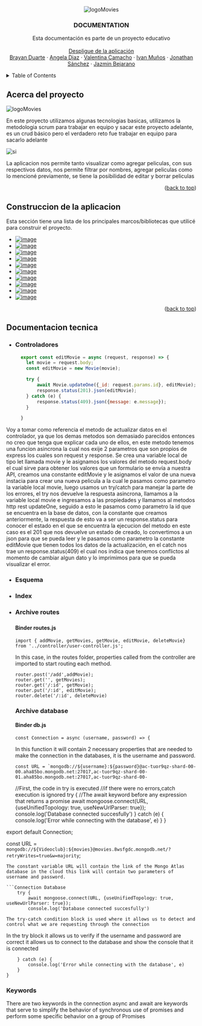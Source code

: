 <a name="readme-top"></a>


<!-- PROJECT LOGO -->
<br />
<div align="center">
  
  ![logoMovies](https://user-images.githubusercontent.com/50422794/215829613-62a22bd5-13d9-4949-8c5f-001a1c1bb7dd.png)

  
  <h3 align="center">DOCUMENTATION</h3>

  <p align="center">
    Esta documentación es parte de un proyecto educativo
    <br />
    <br />
    <a href="#">Despligue de la aplicación</a>
    <br />
    <a href="#">Brayan Duarte</a>
    ·
    <a href="https://github.com/AngelaDiaz20">Angela Diaz</a>
    ·
    <a href="#">Valentina Camacho</a>
    ·
    <a href="#">Ivan Muños</a>
    ·
    <a href="#">Jonathan Sánchez</a>
    ·
    <a href="#">Jazmin Bejarano</a>
  </p>
</div>

<!-- TABLE OF CONTENTS -->
<details>
  <summary>Table of Contents</summary>
  <ol>
    <li><a href="#Acerca-del-proyecto">Acerca del proyecto</a></li>
    <li><a href="#Construccion-de-la-aplicacion">Construcción de la aplicación</a></li>
    <li><a href="#Documentacion-tecnica">Documentación técnica</a></li>
  </ol>
</details>

<!-- ABOUT THE PROJECT -->
## Acerca del proyecto

![logoMovies](https://user-images.githubusercontent.com/50422794/215829613-62a22bd5-13d9-4949-8c5f-001a1c1bb7dd.png)

En este proyecto utilizamos algunas tecnologias basicas, utilizamos la metodologia scrum para trabajar en equipo y sacar este proyecto adelante, es un crud básico pero el verdadero reto fue trabajar en equipo para sacarlo adelante

![si](https://user-images.githubusercontent.com/50422794/216082800-9033a27f-8ed7-42ba-804f-257c6250111d.jpeg)

La aplicacion nos permite tanto visualizar como agregar peliculas, con sus respectivos datos, nos permite filtrar por nombres, agregar peliculas como lo mencioné previamente, se tiene la posibilidad de editar y borrar peliculas

<p align="right">(<a href="#readme-top">back to top</a>)</p>

## Construccion de la aplicacion

Esta sección tiene una lista de los principales marcos/bibliotecas que utilicé para construir el proyecto.

* <a href="https://reactjs.org">![image](https://user-images.githubusercontent.com/50422794/211116164-7b79fadd-869a-43e3-8053-a224f080f9c2.png)</a>
* <a href="https://react-icons.github.io/react-icons/">![image](https://user-images.githubusercontent.com/50422794/211116212-ef61c9ba-9787-42f1-917d-b49a15a2d75c.png)</a>
* <a href="https://reactrouter.com/en/main">![image](https://user-images.githubusercontent.com/50422794/211116261-6cda0e56-0192-4c44-a9ec-7f7f921e1f79.png)</a>
* <a href="https://expressjs.com/es/">![image](https://user-images.githubusercontent.com/50422794/215832140-54a86230-4ede-459c-82e3-5c05ee219f10.png)</a>
* <a href="https://www.mongodb.com/">![image](https://user-images.githubusercontent.com/50422794/215832681-e822e2d6-ae97-4c63-9d0b-be6c36a2eda1.png)</a>
* <a href="https://nodejs.org/es/">![image](https://user-images.githubusercontent.com/50422794/215834151-4c767188-7bfa-406e-9967-9c07dc4f737f.png)</a>
* <a href="https://mui.com/">![image](https://user-images.githubusercontent.com/50422794/215833458-26ad6ecd-120d-4153-bd96-291f950f034c.png)</a>
* <a href="https://sweetalert2.github.io/#native_link#">![image](https://user-images.githubusercontent.com/50422794/215833564-1e1010ba-b3ce-4097-adac-6c5588a9e74a.png)</a>
* <a href="https://www.npmjs.com/package/axios">![image](https://user-images.githubusercontent.com/50422794/215833618-06eef285-0ac3-46be-ac0c-44bc311dc823.png)</a>
* <a href="https://momentjs.com/">![image](https://user-images.githubusercontent.com/50422794/216081356-9b70f327-9a2f-4a2a-9102-f86f8ca4eb8a.png)</a>


<p align="right">(<a href="#readme-top">back to top</a>)</p>


## Documentacion tecnica
* <h3>Controladores</h3>
  
  ```javascript
    export const editMovie = async (request, response) => {
      let movie = request.body;
      const editMovie = new Movie(movie);

      try {
          await Movie.updateOne({_id: request.params.id}, editMovie);
          response.status(201).json(editMovie);
      } catch (e) {
          response.status(409).json({message: e.message});
      }

    }
  ```
  
Voy a tomar como referencia el metodo de actualizar datos en el controlador, ya que los demas metodos son demasiado parecidos entonces no creo que tenga que explicar cada uno de ellos, en este metodo tenemos una funcion asincrona la cual nos exije 2 parametros que son propios de express los cuales son request y response. Se crea una variable local de tipo let llamada movie y le asignamos los valores del metodo request.body el cual sirve para obtener los valores que un formulario se envía a nuestra API, creamos una constante editMovie y le asignamos el valor de una nueva instacia para crear una nueva pelicula a la cual le pasamos como parametro la variable local movie, luego usamos un try/catch para manejar la parte de los errores, el try nos devuelve la respuesta asincrona, llamamos a la variable local movie e ingresamos a las propiedades y llamamos al metodos http rest updateOne, seguido a esto le pasamos como parametro la id que se encuentra en la base de datos, con la constante que creamos anteriormente, la respuesta de esto va a ser un response.status para conocer el estado en el que se encuentra la ejecucion del metodo en este caso es el 201 que nos devuelve un estado de creado, lo convertimos a un json para que se pueda leer y le pasamos como parametro la constante editMovie que tienen todos los datos de la actualización, en el catch nos trae un response.status(409) el cual nos indica que tenemos conflictos al momento de cambiar algun dato y lo imprimimos para que se pueda visualizar el error.
  
* <h3>Esquema</h3>

* <h3>Index</h3>

* <h3>Archive routes<h3/>

  <h4>Binder routes.js</h4>

  ```routes
  import { addMovie, getMovies, getMovie, editMovie, deleteMovie} from '../controller/user-controller.js';
  ```
  In this case, in the routes folder, properties called from the controller are imported to start routing each method.

  ```methods 
  router.post('/add',addMovie);
  router.get('', getMovies);
  router.get('/:id', getMovie);
  router.put('/:id', editMovie);
  router.delete('/:id', deleteMovie)
  ```

  <h3>Archive  database</h3>

  <h4>Binder db.js</h4>

  ```Connection Database
  const Connection = async (username, password) => {
  ```
  In this function it will contain 2 necessary properties that are needed to make the connection in the databases, it is the username and password.

  ```Connection Database
  const URL = `mongodb://${username}:${password}@ac-tuor9qz-shard-00-00.aha85bo.mongodb.net:27017,ac-tuor9qz-shard-00-01.aha85bo.mongodb.net:27017,ac-tuor9qz-shard-00-
  ```
    //First, the code in try is executed
    //if there were no errors,catch execution is ignored
    try {
        //The await keyword before any expression that returns a promise
        await mongoose.connect(URL, {useUnifiedTopology: true, useNewUrlParser: true});
        console.log('Database connected succesfully')
    } catch (e) {
        console.log('Error while connecting with the database', e)
    }
}

export default Connection;

  const URL = `mongodb://${Videoclub}:${movies}@movies.8wsfgdc.mongodb.net/?retryWrites=true&w=majority`;
  ```
  The constant variable URL will contain the link of the Mongo Atlas database in the cloud this link will contain two parameters of username and password.

  ```Connection Database
      try {
          await mongoose.connect(URL, {useUnifiedTopology: true, useNewUrlParser: true});
          console.log('Database connected succesfully')
  ``` 

  ```Try-catch
  The try-catch condition block is used where it allows us to detect and control what we are requesting through the connection
  ``` 

  In the try block it allows us to verify if the username and password are correct it allows us to connect to the database and show the console that it is connected

  ```Connection Database
      } catch (e) {
          console.log('Error while connecting with the database', e)
      }
  }
  ```


  ### Keywords
  There are two keywords in the connection async and await are keywords that serve to simplify the behavior of synchronous use of promises and perform some specific   behavior on a group of Promises
